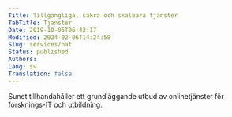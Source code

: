 ```yaml
---
Title: Tillgängliga, säkra och skalbara tjänster
TabTitle: Tjänster
Date: 2019-10-05T06:43:17
Modified: 2024-02-06T14:24:58
Slug: services/nat
Status: published
Authors: 
Lang: sv
Translation: false
---
```


Sunet tillhandahåller ett grundläggande utbud av onlinetjänster för forsknings-IT och utbildning.
